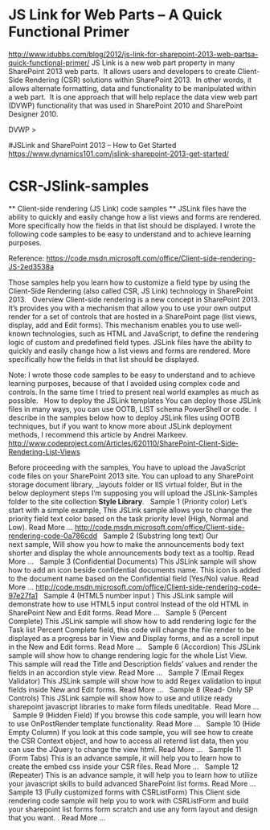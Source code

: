 # JS Link for Web Parts – A Quick Functional Primer
http://www.idubbs.com/blog/2012/js-link-for-sharepoint-2013-web-partsa-quick-functional-primer/
JS Link is a new web part property in many SharePoint 2013 web parts.  It allows users and developers to create Client-Side Rendering (CSR) solutions within SharePoint 2013.  In other words, it allows alternate formatting, data and functionality to be manipulated within a web part.  It is one approach that will help replace the data view web part (DVWP) functionality that was used in SharePoint 2010 and SharePoint Designer 2010.

DVWP > 

#JSLink and SharePoint 2013 – How to Get Started
https://www.dynamics101.com/jslink-sharepoint-2013-get-started/


# CSR-JSlink-samples




** Client-side rendering (JS Link) code samples **
JSLink files have the ability to quickly and easily change how a list views and forms are rendered. More specifically how the fields in that list should be displayed. I wrote the following code samples to be easy to understand and to achieve learning purposes.

Reference: 
https://code.msdn.microsoft.com/office/Client-side-rendering-JS-2ed3538a

Those samples help you learn how to customize a field type by using the Client-Side Rendering (also called CSR, JS Link) technology in SharePoint 2013.
 
Overview
Client-side rendering is a new concept in SharePoint 2013. It’s provides you with a mechanism that allow you to use your own output render for a set of controls that are hosted in a SharePoint page (list views, display, add and Edit forms). This mechanism enables you to use well-known technologies, such as HTML and JavaScript, to define the rendering logic of custom and predefined field types.
JSLink files have the ability to quickly and easily change how a list views and forms are rendered. More specifically how the fields in that list should be displayed.

Note: I wrote those code samples to be easy to understand and to achieve learning purposes, because of that I avoided using complex code and controls. In the same time I tried to present real world examples as much as possible.
 
How to deploy the JSLink templates
You can deploy those JSLink files in many ways, you can use OOTB, LIST schema PowerShell or code.  
I describe in the samples below how to deploy JSLink files using OOTB techniques, 
but if you want to know more about JSLink deployment methods, I recommend this article by Andrei Markeev. 
http://www.codeproject.com/Articles/620110/SharePoint-Client-Side-Rendering-List-Views

Before proceeding with the samples, You have to upload the JavaScript code files on your SharePoint 2013 site. 
You can upload to any SharePoint storage document library, _layouts folder or IIS virtual folder, 
But in the below deployment steps I’m supposing you will upload the JSLink-Samples folder to the site collection **Style Library**.
 
Sample 1 (Priority color)
Let’s start with a simple example, This JSLink sample allows you to change the priority field text color based on the task priority level (High, Normal and Low).
Read More ... http://code.msdn.microsoft.com/office/Client-side-rendering-code-0a786cdd
 
Sample 2 (Substring long text)
Our next sample, Will show you how to make the announcements body text shorter and display the whole announcements body text as a tooltip.
Read More ...
 
Sample 3 (Confidential Documents)
This JSLink sample will show how to add an icon beside confidential documents name. This icon is added to the document name based on the Confidential field (Yes/No) value.
Read More ... http://code.msdn.microsoft.com/office/Client-side-rendering-code-97e27fa1 
 
Sample 4 (HTML5 number input )
This JSLink sample will demonstrate how to use HTML5 input control Instead of the old HTML in SharePoint New and Edit forms.
Read More ...
 
Sample 5 (Percent Complete)
This JSLink sample will show how to add rendering logic for the Task list Percent Complete field, this code will change the file render to be displayed as a progress bar in View and Display forms, and as a scroll input in the New and Edit forms.
Read More ...
 
Sample 6 (Accordion)
This JSLink sample will show how to change rendering logic for the whole List View. This sample will read the Title and Description fields’ values and render the fields in an accordion style view.
Read More ...
 
Sample 7 (Email Regex Validator)
This JSLink sample will show how to add Regex validation to input fields inside New and Edit forms.
Read More ...
 
Sample 8 (Read- Only SP Controls)
This JSLink sample will show how to use and utilize ready sharepoint javascript libraries to make form fileds uneditable. 
Read More ...
 
Sample 9 (Hidden Field)
If you browse this code sample, you will learn how to use OnPostRender template functionality.
Read More ...
 
Sample 10 (Hide Empty Column)
If you look at this code sample, you will see how to create the CSR Context object, and how to access all reternd list data, then you can use the JQuery to change the view html.
Read More ...
 
Sample 11 (Form Tabs)
This is an advance sample, it will help you to learn how to create the embed css inside your CSR files.
Read More ...
 
Sample 12 (Repeater)
This is an advance sample, it will help you to learn how to utilize your javascript skills to build advanced SharePoint list forms.
Read More ...
 
Sample 13 (Fully customized forms with CSRListForm)
This Client side rendering code sample will help you to work with CSRListForm and build your sharepoint list forms form scratch and use any form layout and design that you want. .
Read More ...
